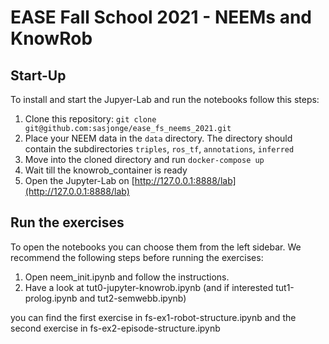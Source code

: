 # EASE Fall School 2021 - NEEMs and KnowRob

## Start-Up

To install and start the Jupyer-Lab and run the notebooks follow this steps:

1. Clone this repository: `git clone git@github.com:sasjonge/ease_fs_neems_2021.git`
2. Place your NEEM data in the `data` directory. The directory should contain the subdirectories `triples`, `ros_tf`, `annotations`, `inferred`
3. Move into the cloned directory and run `docker-compose up`
4. Wait till the knowrob_container is ready
5. Open the Jupyter-Lab on [http://127.0.0.1:8888/lab](http://127.0.0.1:8888/lab)

## Run the exercises

To open the notebooks you can choose them from the left sidebar. We recommend the following steps before running the exercises:

1. Open neem_init.ipynb and follow the instructions.
2. Have a look at tut0-jupyter-knowrob.ipynb (and if interested tut1-prolog.ipynb and tut2-semwebb.ipynb)

you can find the first exercise in fs-ex1-robot-structure.ipynb  and the second exercise in fs-ex2-episode-structure.ipynb

